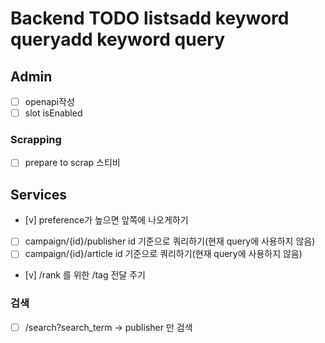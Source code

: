 # Backend TODO listsadd keyword queryadd keyword query

## Admin
- [ ] openapi작성
- [ ] slot isEnabled

### Scrapping

- [ ] prepare to scrap 스티비 

## Services

- [v] preference가 높으면 앞쪽에 나오게하기
- [ ] campaign/{id}/publisher id 기준으로 쿼리하기(현재 query에 사용하지 않음)
- [ ] campaign/{id}/article id 기준으로 쿼리하기(현재 query에 사용하지 않음)
- [v] /rank 를 위한 /tag 전달 주기

### 검색
- [ ] /search?search_term
-> publisher  만 검색

